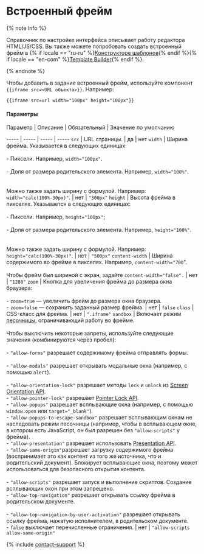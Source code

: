 # Встроенный фрейм

{% note info %}

Справочник по настройке интерфейса описывает работу редактора HTML/JS/CSS. Вы также можете попробовать создать встроенный фрейм в {% if locale == "ru-ru" %}[Конструкторе шаблонов](https://toloka.ai/ru/docs/template-builder/reference/view.iframe){% endif %}{% if locale == "en-com" %}[Template Builder](https://toloka.ai/en/docs/template-builder/reference/view.iframe){% endif %}.

{% endnote %}


Чтобы добавить в задание встроенный фрейм, используйте компонент `{{iframe src=<URL объекта>}}`. Например:

```no-highlight
{{iframe src=url width="100px" height="100px"}}
```

#### Параметры


Параметр
 |
Описание
 |
Обязательный
 |
Значение по умолчанию

----- | ----- | ----- | -----
``` src ``` | URL страницы. | да | нет
``` width ``` | Ширина фрейма. Указывается в следующих единицах:<br/><br/>- Пиксели. Например, `width="100px"`.<br/>    <br/>- Доля от размера родительского элемента. Например, `width="100%"`.<br/>    <br/><br/>Можно также задать ширину с формулой. Например: `width="calc(100%-30px)"`. | нет | ``` "300px" ```
``` height ``` | Высота фрейма в пикселях. Указывается в следующих единицах:<br/><br/>- Пиксели. Например, `height="100px"`;<br/>    <br/>- Доля от размера родительского элемента. Например, `height="100%"`.<br/>    <br/><br/>Можно также задать ширину с формулой. Например: `height="calc(100%-30px)"`. | нет | ``` "500px" ```
``` content-width ``` | Ширина содержимого во фрейме в пикселях. Например, `content-width="700`".<br/><br/>Чтобы фрейм был шириной с экран, задайте `content-width="false".` | нет | ``` "1280" ```
``` zoom ``` | Кнопка для увеличения фрейма до размера окна браузера:<br/><br/>- `zoom=true` — увеличить фрейм до размера окна браузера.<br/>- `zoom=false` — сохранить заданный размер фрейма. | нет | ``` false ```
``` class ``` | CSS-класс для фрейма. | нет | ``` ".iframe" ```
``` sandbox ``` | Включает режим [песочницы](../../../glossary.md#sandbox-ru), ограничивающий работу во фрейме.<br/><br/>Чтобы выключить некоторые запреты, используйте следующие значения (комбинируются через пробел):<br/><br/>- `"allow-forms"` разрешает содержимому фрейма отправлять формы.<br/>    <br/>- `"allow-modals"` разрешает открывать модальные окна (например, с помощью `alert`).<br/>    <br/>- `"allow-orientation-lock"` разрешает методы `lock` и `unlock` из [Screen Orientation API](https://w3c.github.io/screen-orientation/).<br/>- `"allow-pointer-lock"` разрешает [Pointer Lock API](https://w3c.github.io/pointerlock/).<br/>- `"allow-popups"` разрешает всплывающие окна (например, с помощью `window.open` или `target="_blank"`).<br/>- `"allow-popups-to-escape-sandbox"` разрешает всплывающим окнам не наследовать режим песочницы (например, чтобы в всплывающем окне, в котором есть JavaScript, он был разрешен без `"allow-scripts"` у фрейма).<br/>- `"allow-presentation"` разрешает использовать [Presentation API](https://w3c.github.io/presentation-api/).<br/>- `"allow-same-origin"`разрешает загрузку содержимого фрейма (воспринимает это как контент из того же источника, что и родительский документ). Блокирует всплывающие окна, поэтому может использоваться для безопасного открытия контента.<br/>    <br/>- `"allow-scripts"` разрешает запуск и выполнение скриптов. Создание всплывающих окон при этом запрещено.<br/>- `"allow-top-navigation"` разрешает открывать ссылку фрейма в родительском документе.<br/>    <br/>- `"allow-top-navigation-by-user-activation"` разрешает открывать ссылку фрейма, нажатую исполнителем, в родительском документе.<br/>- `false` выключает перечисленные ограничения. | нет | ``` "allow-scripts allow-same-origin" ```

{% include [contact-support](../../_includes/contact-support-help.md) %}